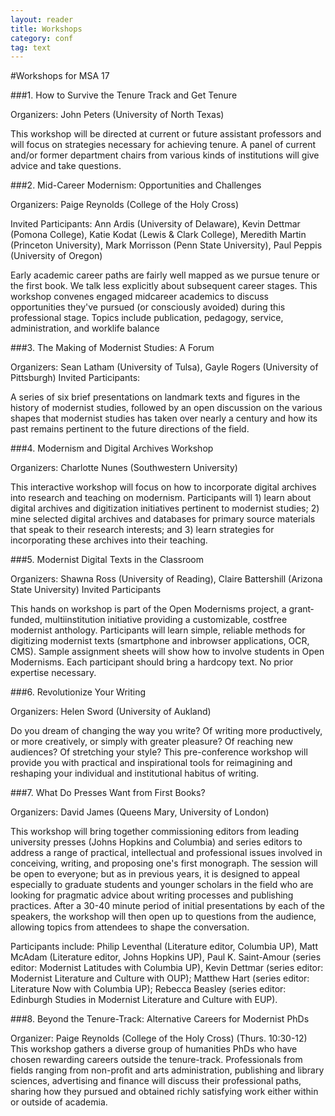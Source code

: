 ```yaml
---
layout: reader
title: Workshops
category: conf
tag: text
---
```


#Workshops for MSA 17

###1. How to Survive the Tenure Track and Get Tenure

Organizers: John Peters (University of North Texas)

This workshop will be directed at current or future assistant professors and will focus on strategies necessary for achieving tenure. A panel of current and/or former department chairs from various kinds of institutions will give advice and take questions.

###2. Mid-­Career Modernism: Opportunities and Challenges

Organizers: Paige Reynolds (College of the Holy Cross)

Invited Participants: Ann Ardis (University of Delaware), Kevin Dettmar (Pomona College), Katie Kodat (Lewis & Clark College), Meredith Martin (Princeton University), Mark Morrisson (Penn State University), Paul Peppis (University of Oregon)

Early academic career paths are fairly well mapped as we pursue tenure or the first book. We talk less explicitly about subsequent career stages. This workshop convenes engaged mid­career academics to discuss opportunities they've pursued (or consciously avoided) during this professional stage. Topics include publication, pedagogy, service, administration, and work­life balance

###3. The Making of Modernist Studies: A Forum

Organizers: Sean Latham (University of Tulsa), Gayle Rogers (University of Pittsburgh) Invited Participants:

A series of six brief presentations on landmark texts and figures in the history of modernist studies, followed by an open discussion on the various shapes that modernist studies has taken over nearly a century and how its past remains pertinent to the future directions of the field.

###4. Modernism and Digital Archives Workshop

Organizers: Charlotte Nunes (Southwestern University)

This interactive workshop will focus on how to incorporate digital archives into research and teaching on modernism. Participants will 1) learn about digital archives and digitization initiatives pertinent to modernist studies; 2) mine selected digital archives and databases for primary source materials that speak to their research interests; and 3) learn strategies for incorporating these archives into their teaching.

###5. Modernist Digital Texts in the Classroom

Organizers: Shawna Ross (University of Reading), Claire Battershill (Arizona State University) Invited Participants

This hands ­on workshop is part of the Open Modernisms project, a grant­funded, multi­institution initiative providing a customizable, cost­free modernist anthology. Participants will learn simple, reliable methods for digitizing modernist texts (smartphone and in­browser applications, OCR, CMS). Sample assignment sheets will show how to involve students in Open Modernisms. Each participant should bring a hardcopy text. No prior expertise necessary.

###6. Revolutionize Your Writing

Organizers: Helen Sword (University of Aukland)

Do you dream of changing the way you write? Of writing more productively, or more creatively, or simply with greater pleasure? Of reaching new audiences? Of stretching your style? This pre­-conference workshop will provide you with practical and inspirational tools for reimagining and reshaping your individual and institutional habitus of writing.
###7. What Do Presses Want from First Books?

Organizers: David James (Queens Mary, University of London)

This workshop will bring together commissioning editors from leading university presses (Johns Hopkins and Columbia) and series editors to address a range of practical, intellectual and professional issues involved in  conceiving, writing, and proposing one's first monograph. The session will be open to everyone; but as in previous years, it is designed to appeal especially to graduate students and younger scholars in the field who are looking for pragmatic advice about writing processes and publishing practices. After a 30-40 minute period of initial presentations by each of the speakers, the workshop will then open up to questions from the audience, allowing topics from attendees to shape the conversation.Participants include: Philip Leventhal (Literature editor, Columbia UP), Matt McAdam (Literature editor, Johns Hopkins UP), Paul K. Saint-Amour (series editor: Modernist Latitudes with Columbia UP), Kevin Dettmar (series editor: Modernist Literature and Culture with OUP); Matthew Hart (series editor: Literature Now with Columbia UP); Rebecca Beasley (series editor: Edinburgh Studies in Modernist Literature and Culture with EUP).

###8. Beyond the Tenure-Track: Alternative Careers for Modernist PhDs

Organizer: Paige Reynolds (College of the Holy Cross) (Thurs. 10:30-12)
This workshop gathers a diverse group of humanities PhDs who have chosen rewarding careers outside the tenure-track.  Professionals from fields ranging from non-profit and arts administration, publishing and library sciences, advertising and finance will discuss their professional paths, sharing how they pursued and obtained richly satisfying work either within or outside of academia.